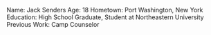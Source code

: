 Name: Jack Senders
Age: 18
Hometown: Port Washington, New York
Education: High School Graduate, Student at Northeastern University
Previous Work: Camp Counselor